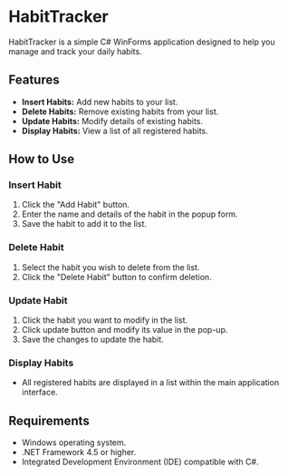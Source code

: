 # HabitTracker

HabitTracker is a simple C# WinForms application designed to help you 
manage and track your daily habits.

## Features

- **Insert Habits:** Add new habits to your list.
- **Delete Habits:** Remove existing habits from your list.
- **Update Habits:** Modify details of existing habits.
- **Display Habits:** View a list of all registered habits.

## How to Use

### Insert Habit

1. Click the "Add Habit" button.
2. Enter the name and details of the habit in the popup form.
3. Save the habit to add it to the list.

### Delete Habit

1. Select the habit you wish to delete from the list.
2. Click the "Delete Habit" button to confirm deletion.

### Update Habit

1. Click the habit you want to modify in the list.
2. Click update button and modify its value in the pop-up.
3. Save the changes to update the habit.

### Display Habits

- All registered habits are displayed in a list within the main 
  application interface.

## Requirements

- Windows operating system.
- .NET Framework 4.5 or higher.
- Integrated Development Environment (IDE) compatible with C#.
